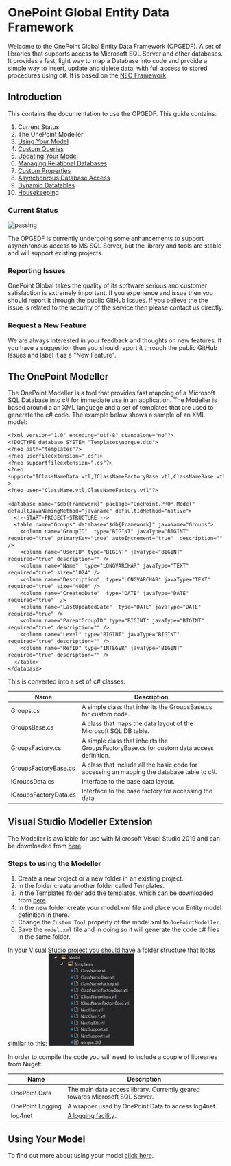 # OnePoint Global Entity Data Framework
Welcome to the OnePoint Global Entity Data Framework (OPGEDF). A set of libraries that supports access to Microsoft SQL 
Server and other databases. It provides a fast, light way to map a Database into code and prvoide a simple way to insert, 
update and delete data, with full access to stored procedures using c#. 
It is based on the [NEO Framework](http://neo.sourceforge.net/).

## Introduction
This contains the documentation to use the OPGEDF. This guide contains:
1. Current Status
2. The OnePoint Modeller
3. [Using Your Model](Using.md)
4. [Custom Queries](Custom.md)
5. [Updating Your Model](Update.md)
6. [Managing Relational Databases](Relational.md)
7. [Custom Properties](Custom.md)
8. [Asynchonrous Database Access](Asynchronous.md)
9. [Dynamic Datatables](Datatable.md)
10. [Housekeeping](Rules.md)

### Current Status
![passing](https://img.shields.io/badge/status-live-brightgreen)

The OPGEDF is currently undergoing some enhancements to support asynchronous access to MS SQL Server, but the library and 
tools are stable and will support existing projects.

### Reporting Issues
OnePoint Global takes the quality of its software serious and customer satisfaction is extremely important. 
If you experience and issue then you should report it through the public GitHub Issues. 
If you believe the the issue is related to the security of the service then please contact us directly.

### Request a New Feature
We are always interested in your feedback and thoughts on new features. 
If you have a suggestion then you should report it through the public GitHub Issues and label it as a "New Feature".

## The OnePoint Modeller
The OnePoint Modeller is a tool that provides fast mapping of a Microsoft SQL Database into c# for immediate use in an application. The Modeller is based around a an XML language and a set of templates that are used to generate the c# code. The example below shows a sample of an XML model:
```
<?xml version="1.0" encoding="utf-8" standalone="no"?>
<!DOCTYPE database SYSTEM "Templates\norque.dtd">
<?neo path="templates"?>
<?neo userfileextension=".cs"?>
<?neo supportfileextension=".cs"?>
<?neo support="IClassNameData.vtl,IClassNameFactoryBase.vtl,ClassNameBase.vtl,ClassNameFactoryBase.vtl"?>
<?neo user="ClassName.vtl,ClassNameFactory.vtl"?>

<database name="$db{Framework}" package="OnePoint.PROM.Model" defaultJavaNamingMethod="javaname" defaultIdMethod="native">
  <!--START-PROJECT-STRUCTURE -->
  <table name="Groups" database="$db{Framework}" javaName="Groups">
    <column name="GroupID"  type="BIGINT" javaType="BIGINT" required="true" primaryKey="true" autoIncrement="true"  description=""  />
    <column name="UserID" type="BIGINT" javaType="BIGINT" required="true" description="" />
    <column name="Name"  type="LONGVARCHAR" javaType="TEXT" required="true" size="1024" />
    <column name="Description"  type="LONGVARCHAR" javaType="TEXT" required="true" size="4000" />
    <column name="CreatedDate"  type="DATE" javaType="DATE" required="true"  />
    <column name="LastUpdatedDate"  type="DATE" javaType="DATE" required="true" />
    <column name="ParentGroupID" type="BIGINT" javaType="BIGINT" required="true" description="" />
    <column name="Level" type="BIGINT" javaType="BIGINT" required="true" description="" />
    <column name="RefID" type="INTEGER" javaType="BIGINT" required="true" description="" />
  </table>
</database>
```

This is converted into a set of c# classes:

Name | Description
---- | -----------
Groups.cs | A simple class that inherits the GroupsBase.cs for custom code.
GroupsBase.cs | A class that maps the data layout of the Microsoft SQL DB table.
GroupsFactory.cs | A simple class that inheirts the GroupsFactoryBase.cs for custom data access definition.
GroupsFactoryBase.cs | A class that include all the basic code for accessing an mapping the database table to c#.
IGroupsData.cs | Interface to the base data layout.
IGroupsFactoryData.cs | Interface to the base factory for accessing the data.

## Visual Studio Modeller Extension
The Modeller is available for use with Microsoft Visual Studio 2019 and can be downloaded from [here](/VisualStudio).

### Steps to using the Modeller
1. Create a new project or a new folder in an existing project.
2. In the folder create another folder called Templates.
3. In the Templates folder add the templates, which can be downloaded from [here](/VisualStudio/Templates).
4. In the new folder create your model.xml file and place your Entity model definition in there.
5. Change the `Custom Tool` property of the model.xml to `OnePointModeller`.
6. Save the `model.xml` file and in doing so it will generate the code c# files in the same folder.

In your Visual Studio project you should have a folder structure that looks similar to this:
<img src="TemplateLayout.jpg" alt="Template Layout" style="width:200px;" />


In order to compile the code you will need to include a couple of librearies from Nuget:

Name | Description
---- | -----------
OnePoint.Data | The main data access library. Currently geared towards Microsoft SQL Server.
OnePoint.Logging | A wrapper used by OnePoint.Data to access log4net.
log4net | [A logging facility](http://logging.apache.org/log4net/).

## Using Your Model
To find out more about using your model [click here](Using.md).



